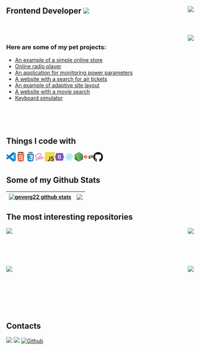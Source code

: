 ## Frontend Developer  <img src="https://media.giphy.com/media/WUlplcMpOCEmTGBtBW/giphy.gif" width="25"> <img align="right" src="https://visitor-badge.laobi.icu/badge?page_id=gevorg22">
<br/>
<br/>

<img align="right" src="https://media1.giphy.com/media/13HgwGsXF0aiGY/giphy.gif" />

<h3>Here are some of my pet projects:</h3>

- [An example of a simple online store](https://gevorg22.github.io/react-gkara-store/)
- [Online radio player](https://gevorg22.github.io/react-radio-player/)
- [An application for monitoring power parameters](https://gevorg22.github.io/react-gym-journal/)
- [A website with a search for air tickets](https://gevorg22.github.io/cheaptrips/)
- [An example of adaptive site layout](https://gevorg22.github.io/gkara-store/)
- [A website with a movie search](https://gevorg22.github.io/gkara-filmsearch/)
- [Keyboard simulator](https://gevorg22.github.io/speed-typing-app/)
<br/>
<br/>
<br/>

<h2>Things I code with</h2>
<p align="left"> 
<img align="left" alt="Visual Studio Code" width="26px" src="https://raw.githubusercontent.com/github/explore/80688e429a7d4ef2fca1e82350fe8e3517d3494d/topics/visual-studio-code/visual-studio-code.png" />
<img align="left" alt="HTML5" width="26px" src="https://raw.githubusercontent.com/github/explore/80688e429a7d4ef2fca1e82350fe8e3517d3494d/topics/html/html.png" />
<img align="left" alt="CSS3" width="26px" src="https://raw.githubusercontent.com/github/explore/80688e429a7d4ef2fca1e82350fe8e3517d3494d/topics/css/css.png" />
<img align="left" alt="Sass" width="26px" src="https://raw.githubusercontent.com/github/explore/80688e429a7d4ef2fca1e82350fe8e3517d3494d/topics/sass/sass.png" />
<img align="left" alt="JavaScript" width="26px" src="https://raw.githubusercontent.com/github/explore/80688e429a7d4ef2fca1e82350fe8e3517d3494d/topics/javascript/javascript.png" />
<img align="left" alt="bootstrap" width="26px" src="https://raw.githubusercontent.com/devicons/devicon/master/icons/bootstrap/bootstrap-plain.svg" />
<img align="left" alt="React" width="26px" src="https://raw.githubusercontent.com/github/explore/80688e429a7d4ef2fca1e82350fe8e3517d3494d/topics/react/react.png" />
<img align="left" alt="Node.js" width="26px" src="https://raw.githubusercontent.com/github/explore/80688e429a7d4ef2fca1e82350fe8e3517d3494d/topics/nodejs/nodejs.png" />
 <img align="left" alt="Git" width="26px" src="https://raw.githubusercontent.com/github/explore/80688e429a7d4ef2fca1e82350fe8e3517d3494d/topics/git/git.png" />
<img align="left" alt="GitHub" width="26px" src="https://raw.githubusercontent.com/github/explore/78df643247d429f6cc873026c0622819ad797942/topics/github/github.png" />
</p>

<br />
<br />

## Some of my Github Stats


| <a href="https://github.com/anuraghazra/github-readme-stats"><img align="center" src="https://github-readme-stats.vercel.app/api?username=gevorg22&show_icons=true&include_all_commits=true&theme=buefy&hide_border=true&hide=issues,contribs" alt="gevorg22 github stats" /></a> | <a href="https://github.com/anuraghazra/github-readme-stats"><img align="center" src="https://github-readme-stats.vercel.app/api/top-langs/?username=gevorg22&layout=compact&theme=buefy&hide_border=true" /></a> |
| ------------- | ------------- |


## The most interesting repositories

<div width="100%" align="center">
  <a align="left" href="https://github.com/gevorg22/react-gkara-store" title="react-gkara-store"><img align="left" src="https://github-readme-stats.vercel.app/api/pin/?username=gevorg22&repo=react-gkara-store&theme=buefy"></a><a align="right" href="https://github.com/gevorg22/react-radio-player" title="react-radio-player"><img align="right" src="https://github-readme-stats.vercel.app/api/pin/?username=gevorg22&repo=react-radio-player&theme=buefy"></a>
</div>
<br/><br/><br/><br/><br/><br/>





<div width="100%" align="center">
  <a align="left" href="https://github.com/gevorg22/react-gym-journal" title="react-gym-journal"><img align="left" src="https://github-readme-stats.vercel.app/api/pin/?username=gevorg22&repo=react-gym-journal&theme=buefy"></a>
  <a align="right" href="https://github.com/gevorg22/cheaptrips" title="cheaptrips"><img align="right" src="https://github-readme-stats.vercel.app/api/pin/?username=gevorg22&repo=cheaptrips&theme=buefy"></a>
</div>
<br/><br/><br/><br/><br/><br/>

<br/>


## Contacts

<p><a href="https://t.me/Gevorg1989" target="_blank"><img src="https://img.shields.io/badge/telegram-%2312100E.svg?&style=for-the-badge&logo=telegram&logoColor=white"></a> <a href="https://www.instagram.com/gevorg.kara/" target="_blank"><img src="https://img.shields.io/badge/instagram-%23E4405F.svg?&style=for-the-badge&logo=instagram&logoColor=white"></a> <a href="https://github.com/gevorg22" target="_blank"><img alt="Github" src="https://img.shields.io/badge/GitHub-%2312100E.svg?&style=for-the-badge&logo=Github&logoColor=white" /></a></p>
